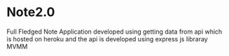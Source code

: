 # Note2.0
Full Fledged Note Application developed using getting data from api which is hosted on heroku and the api is developed using express js libraray
MVMM
